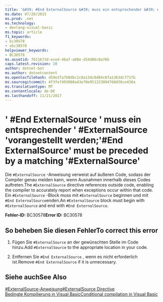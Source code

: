 ```yaml
---
title: '&#39; #End ExternalSource &#39; muss ein entsprechender &#39; #ExternalSource &#39;vorangestellt werden;'
ms.date: 07/20/2015
ms.prod: .net
ms.technology:
- devlang-visual-basic
ms.topic: article
f1_keywords:
- bc30578
- vbc30578
helpviewer_keywords:
- BC30578
ms.assetid: f011673d-eced-46a7-a08e-d54d86c8a76b
caps.latest.revision: 10
author: dotnet-bot
ms.author: dotnetcontent
ms.openlocfilehash: d59e3fa7b0dbc2c8a134c0d84c6fa1363dc771fb
ms.sourcegitcommit: 4f3fef493080a43e70e951223894768d36ce430a
ms.translationtype: MT
ms.contentlocale: de-DE
ms.lasthandoff: 11/21/2017
---
```

# <a name="39end-externalsource39-must-be-preceded-by-a-matching-39externalsource39"></a><span data-ttu-id="3646d-102">&#39; #End ExternalSource &#39; muss ein entsprechender &#39; #ExternalSource &#39;vorangestellt werden;</span><span class="sxs-lookup"><span data-stu-id="3646d-102">&#39;#End ExternalSource&#39; must be preceded by a matching &#39;#ExternalSource&#39;</span></span>
<span data-ttu-id="3646d-103">Die `#ExternalSource` -Anweisung verweist auf äußeren Code, sodass der Compiler genau melden kann, wenn Ausnahmen innerhalb dieses Codes auftreten.</span><span class="sxs-lookup"><span data-stu-id="3646d-103">The `#ExternalSource` directive references outside code, enabling the compiler to accurately report when exceptions occur within that code.</span></span> <span data-ttu-id="3646d-104">Ein `#ExternalSource` -Block muss mit `#ExternalSource` beginnen und mit `#End ExternalSource`enden.</span><span class="sxs-lookup"><span data-stu-id="3646d-104">An `#ExternalSource` block must begin with `#ExternalSource` and end with `#End ExternalSource`.</span></span>  
  
 <span data-ttu-id="3646d-105">**Fehler-ID:** BC30578</span><span class="sxs-lookup"><span data-stu-id="3646d-105">**Error ID:** BC30578</span></span>  
  
## <a name="to-correct-this-error"></a><span data-ttu-id="3646d-106">So beheben Sie diesen Fehler</span><span class="sxs-lookup"><span data-stu-id="3646d-106">To correct this error</span></span>  
  
1.  <span data-ttu-id="3646d-107">Fügen Sie `#ExternalSource` an der gewünschten Stelle im Code hinzu.</span><span class="sxs-lookup"><span data-stu-id="3646d-107">Add `#ExternalSource` to the appropriate location in your code.</span></span>  
  
2.  <span data-ttu-id="3646d-108">Entfernen Sie `#End ExternalSource` , wenn es nicht erforderlich ist.</span><span class="sxs-lookup"><span data-stu-id="3646d-108">Remove `#End ExternalSource` if it is unnecessary.</span></span>  
  
## <a name="see-also"></a><span data-ttu-id="3646d-109">Siehe auch</span><span class="sxs-lookup"><span data-stu-id="3646d-109">See Also</span></span>  
 [<span data-ttu-id="3646d-110">#ExternalSource-Anweisung</span><span class="sxs-lookup"><span data-stu-id="3646d-110">#ExternalSource Directive</span></span>](../../visual-basic/language-reference/directives/externalsource-directive.md)  
 [<span data-ttu-id="3646d-111">Bedingte Kompilierung in Visual Basic</span><span class="sxs-lookup"><span data-stu-id="3646d-111">Conditional compilation in Visual Basic</span></span>](~/docs/visual-basic/programming-guide/program-structure/conditional-compilation.md)
